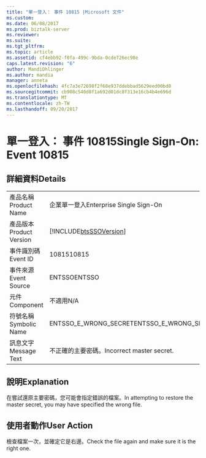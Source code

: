 ```yaml
---
title: "單一登入： 事件 10815 |Microsoft 文件"
ms.custom: 
ms.date: 06/08/2017
ms.prod: biztalk-server
ms.reviewer: 
ms.suite: 
ms.tgt_pltfrm: 
ms.topic: article
ms.assetid: cf4ebb92-f0fa-499c-9bda-0cde726ec98e
caps.latest.revision: "6"
author: MandiOhlinger
ms.author: mandia
manager: anneta
ms.openlocfilehash: 4fc7a3e72698f2f68e937ddebbad5629eed00bd8
ms.sourcegitcommit: cb908c540d8f1a692d01dc8f313e16cb4b4e696d
ms.translationtype: MT
ms.contentlocale: zh-TW
ms.lasthandoff: 09/20/2017
---
```

# <a name="single-sign-on-event-10815"></a><span data-ttu-id="35a92-102">單一登入： 事件 10815</span><span class="sxs-lookup"><span data-stu-id="35a92-102">Single Sign-On: Event 10815</span></span>
## <a name="details"></a><span data-ttu-id="35a92-103">詳細資料</span><span class="sxs-lookup"><span data-stu-id="35a92-103">Details</span></span>  
  
|||  
|-|-|  
|<span data-ttu-id="35a92-104">產品名稱</span><span class="sxs-lookup"><span data-stu-id="35a92-104">Product Name</span></span>|<span data-ttu-id="35a92-105">企業單一登入</span><span class="sxs-lookup"><span data-stu-id="35a92-105">Enterprise Single Sign-On</span></span>|  
|<span data-ttu-id="35a92-106">產品版本</span><span class="sxs-lookup"><span data-stu-id="35a92-106">Product Version</span></span>|[!INCLUDE[btsSSOVersion](../includes/btsssoversion-md.md)]|  
|<span data-ttu-id="35a92-107">事件識別碼</span><span class="sxs-lookup"><span data-stu-id="35a92-107">Event ID</span></span>|<span data-ttu-id="35a92-108">10815</span><span class="sxs-lookup"><span data-stu-id="35a92-108">10815</span></span>|  
|<span data-ttu-id="35a92-109">事件來源</span><span class="sxs-lookup"><span data-stu-id="35a92-109">Event Source</span></span>|<span data-ttu-id="35a92-110">ENTSSO</span><span class="sxs-lookup"><span data-stu-id="35a92-110">ENTSSO</span></span>|  
|<span data-ttu-id="35a92-111">元件</span><span class="sxs-lookup"><span data-stu-id="35a92-111">Component</span></span>|<span data-ttu-id="35a92-112">不適用</span><span class="sxs-lookup"><span data-stu-id="35a92-112">N/A</span></span>|  
|<span data-ttu-id="35a92-113">符號名稱</span><span class="sxs-lookup"><span data-stu-id="35a92-113">Symbolic Name</span></span>|<span data-ttu-id="35a92-114">ENTSSO_E_WRONG_SECRET</span><span class="sxs-lookup"><span data-stu-id="35a92-114">ENTSSO_E_WRONG_SECRET</span></span>|  
|<span data-ttu-id="35a92-115">訊息文字</span><span class="sxs-lookup"><span data-stu-id="35a92-115">Message Text</span></span>|<span data-ttu-id="35a92-116">不正確的主要密碼。</span><span class="sxs-lookup"><span data-stu-id="35a92-116">Incorrect master secret.</span></span>|  
  
## <a name="explanation"></a><span data-ttu-id="35a92-117">說明</span><span class="sxs-lookup"><span data-stu-id="35a92-117">Explanation</span></span>  
 <span data-ttu-id="35a92-118">在嘗試還原主要密碼，您可能會指定錯誤的檔案。</span><span class="sxs-lookup"><span data-stu-id="35a92-118">In attempting to restore the master secret, you may have specified the wrong file.</span></span>  
  
## <a name="user-action"></a><span data-ttu-id="35a92-119">使用者動作</span><span class="sxs-lookup"><span data-stu-id="35a92-119">User Action</span></span>  
 <span data-ttu-id="35a92-120">檢查檔案一次，並確定它是右邊。</span><span class="sxs-lookup"><span data-stu-id="35a92-120">Check the file again and make sure it is the right one.</span></span>